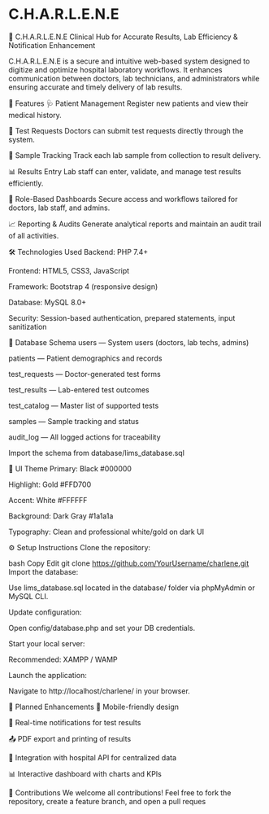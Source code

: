 # C.H.A.R.L.E.N.E

🧬 C.H.A.R.L.E.N.E
Clinical Hub for Accurate Results, Lab Efficiency & Notification Enhancement

C.H.A.R.L.E.N.E is a secure and intuitive web-based system designed to digitize and optimize hospital laboratory workflows. It enhances communication between doctors, lab technicians, and administrators while ensuring accurate and timely delivery of lab results.

📌 Features
🩺 Patient Management
Register new patients and view their medical history.

🧾 Test Requests
Doctors can submit test requests directly through the system.

🧪 Sample Tracking
Track each lab sample from collection to result delivery.

📊 Results Entry
Lab staff can enter, validate, and manage test results efficiently.

🔐 Role-Based Dashboards
Secure access and workflows tailored for doctors, lab staff, and admins.

📈 Reporting & Audits
Generate analytical reports and maintain an audit trail of all activities.

🛠️ Technologies Used
Backend: PHP 7.4+

Frontend: HTML5, CSS3, JavaScript

Framework: Bootstrap 4 (responsive design)

Database: MySQL 8.0+

Security: Session-based authentication, prepared statements, input sanitization

🧬 Database Schema
users — System users (doctors, lab techs, admins)

patients — Patient demographics and records

test_requests — Doctor-generated test forms

test_results — Lab-entered test outcomes

test_catalog — Master list of supported tests

samples — Sample tracking and status

audit_log — All logged actions for traceability

Import the schema from database/lims_database.sql

🎨 UI Theme
Primary: Black #000000

Highlight: Gold #FFD700

Accent: White #FFFFFF

Background: Dark Gray #1a1a1a

Typography: Clean and professional white/gold on dark UI

⚙️ Setup Instructions
Clone the repository:

bash
Copy
Edit
git clone https://github.com/YourUsername/charlene.git
Import the database:

Use lims_database.sql located in the database/ folder via phpMyAdmin or MySQL CLI.

Update configuration:

Open config/database.php and set your DB credentials.

Start your local server:

Recommended: XAMPP / WAMP

Launch the application:

Navigate to http://localhost/charlene/ in your browser.

🚀 Planned Enhancements
📱 Mobile-friendly design

💬 Real-time notifications for test results

📤 PDF export and printing of results

📡 Integration with hospital API for centralized data

📊 Interactive dashboard with charts and KPIs

🤝 Contributions
We welcome all contributions!
Feel free to fork the repository, create a feature branch, and open a pull reques
